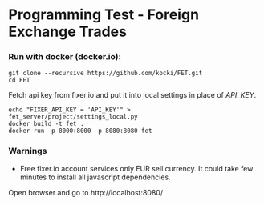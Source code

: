 # Programming Test - Foreign Exchange Trades

### Run with docker (docker.io):
```
git clone --recursive https://github.com/kocki/FET.git
cd FET
```
Fetch api key from fixer.io and put it into local settings in place of *API_KEY*.

```
echo "FIXER_API_KEY = 'API_KEY'" > fet_server/project/settings_local.py
docker build -t fet .
docker run -p 8000:8000 -p 8080:8080 fet
```

### Warnings
* Free fixer.io account services only EUR sell currency.
It could take few minutes to install all javascript dependencies.

Open browser and go to http://localhost:8080/
